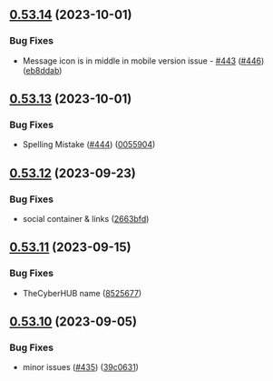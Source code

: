 ## [0.53.14](https://github.com/thecyberworld/TheCyberHUB/compare/v0.53.13...v0.53.14) (2023-10-01)


### Bug Fixes

* Message icon is in middle in mobile version issue - [#443](https://github.com/thecyberworld/TheCyberHUB/issues/443) ([#446](https://github.com/thecyberworld/TheCyberHUB/issues/446)) ([eb8ddab](https://github.com/thecyberworld/TheCyberHUB/commit/eb8ddaba854a33d73cf109ef12c6e7e57186cf5d))



## [0.53.13](https://github.com/thecyberworld/TheCyberHUB/compare/v0.53.12...v0.53.13) (2023-10-01)


### Bug Fixes

* Spelling Mistake ([#444](https://github.com/thecyberworld/TheCyberHUB/issues/444)) ([0055904](https://github.com/thecyberworld/TheCyberHUB/commit/0055904123cc392a950c264fbe17bfae9a3ae2be))



## [0.53.12](https://github.com/thecyberworld/TheCyberHUB/compare/v0.53.11...v0.53.12) (2023-09-23)


### Bug Fixes

* social container & links ([2663bfd](https://github.com/thecyberworld/TheCyberHUB/commit/2663bfda9bba8ee540a241467e16f59fcb999090))



## [0.53.11](https://github.com/thecyberworld/TheCyberHUB/compare/v0.53.10...v0.53.11) (2023-09-15)


### Bug Fixes

* TheCyberHUB name ([8525677](https://github.com/thecyberworld/TheCyberHUB/commit/852567753cba30135e1100e06ae155c5db2e50e3))



## [0.53.10](https://github.com/thecyberworld/TheCyberHUB/compare/v0.53.9...v0.53.10) (2023-09-05)


### Bug Fixes

* minor issues ([#435](https://github.com/thecyberworld/TheCyberHUB/issues/435)) ([39c0631](https://github.com/thecyberworld/TheCyberHUB/commit/39c0631d6650a1ccd8437eca88dc63c5fcd4cfcb))




